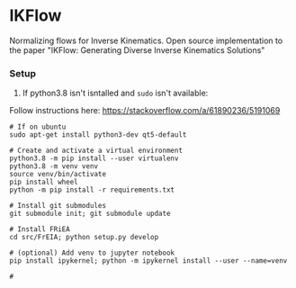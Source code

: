 # IKFlow
Normalizing flows for Inverse Kinematics. Open source implementation to the paper "IKFlow: Generating Diverse Inverse Kinematics Solutions"

### Setup

1. If python3.8 isn't isntalled and `sudo` isn't available:

Follow instructions here: https://stackoverflow.com/a/61890236/5191069

```
# If on ubuntu
sudo apt-get install python3-dev qt5-default

# Create and activate a virtual environment 
python3.8 -m pip install --user virtualenv
python3.8 -m venv venv
source venv/bin/activate
pip install wheel
python -m pip install -r requirements.txt

# Install git submodules
git submodule init; git submodule update

# Install FRiEA
cd src/FrEIA; python setup.py develop

# (optional) Add venv to jupyter notebook
pip install ipykernel; python -m ipykernel install --user --name=venv

# 
```